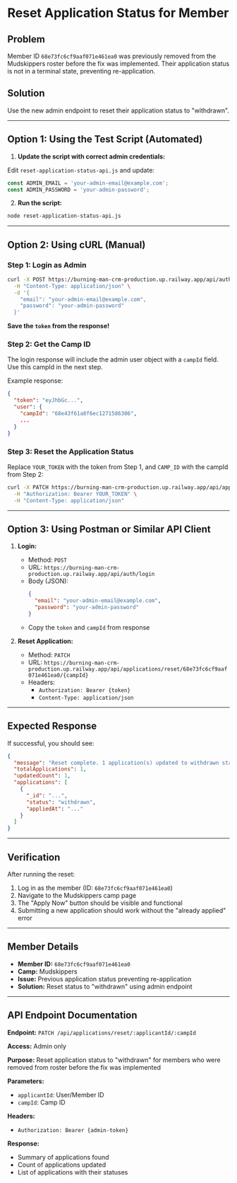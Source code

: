 # Reset Application Status for Member

## Problem
Member ID `68e73fc6cf9aaf071e461ea0` was previously removed from the Mudskippers roster before the fix was implemented. Their application status is not in a terminal state, preventing re-application.

## Solution
Use the new admin endpoint to reset their application status to "withdrawn".

---

## Option 1: Using the Test Script (Automated)

1. **Update the script with correct admin credentials:**

Edit `reset-application-status-api.js` and update:
```javascript
const ADMIN_EMAIL = 'your-admin-email@example.com';
const ADMIN_PASSWORD = 'your-admin-password';
```

2. **Run the script:**
```bash
node reset-application-status-api.js
```

---

## Option 2: Using cURL (Manual)

### Step 1: Login as Admin
```bash
curl -X POST https://burning-man-crm-production.up.railway.app/api/auth/login \
  -H "Content-Type: application/json" \
  -d '{
    "email": "your-admin-email@example.com",
    "password": "your-admin-password"
  }'
```

**Save the `token` from the response!**

### Step 2: Get the Camp ID

The login response will include the admin user object with a `campId` field. Use this campId in the next step.

Example response:
```json
{
  "token": "eyJhbGc...",
  "user": {
    "campId": "68e43f61a8f6ec1271586306",
    ...
  }
}
```

### Step 3: Reset the Application Status

Replace `YOUR_TOKEN` with the token from Step 1, and `CAMP_ID` with the campId from Step 2:

```bash
curl -X PATCH https://burning-man-crm-production.up.railway.app/api/applications/reset/68e73fc6cf9aaf071e461ea0/CAMP_ID \
  -H "Authorization: Bearer YOUR_TOKEN" \
  -H "Content-Type: application/json"
```

---

## Option 3: Using Postman or Similar API Client

1. **Login:**
   - Method: `POST`
   - URL: `https://burning-man-crm-production.up.railway.app/api/auth/login`
   - Body (JSON):
     ```json
     {
       "email": "your-admin-email@example.com",
       "password": "your-admin-password"
     }
     ```
   - Copy the `token` and `campId` from response

2. **Reset Application:**
   - Method: `PATCH`
   - URL: `https://burning-man-crm-production.up.railway.app/api/applications/reset/68e73fc6cf9aaf071e461ea0/{campId}`
   - Headers:
     - `Authorization: Bearer {token}`
     - `Content-Type: application/json`

---

## Expected Response

If successful, you should see:
```json
{
  "message": "Reset complete. 1 application(s) updated to withdrawn status.",
  "totalApplications": 1,
  "updatedCount": 1,
  "applications": [
    {
      "_id": "...",
      "status": "withdrawn",
      "appliedAt": "..."
    }
  ]
}
```

---

## Verification

After running the reset:

1. Log in as the member (ID: `68e73fc6cf9aaf071e461ea0`)
2. Navigate to the Mudskippers camp page
3. The "Apply Now" button should be visible and functional
4. Submitting a new application should work without the "already applied" error

---

## Member Details

- **Member ID:** `68e73fc6cf9aaf071e461ea0`
- **Camp:** Mudskippers
- **Issue:** Previous application status preventing re-application
- **Solution:** Reset status to "withdrawn" using admin endpoint

---

## API Endpoint Documentation

**Endpoint:** `PATCH /api/applications/reset/:applicantId/:campId`

**Access:** Admin only

**Purpose:** Reset application status to "withdrawn" for members who were removed from roster before the fix was implemented

**Parameters:**
- `applicantId`: User/Member ID
- `campId`: Camp ID

**Headers:**
- `Authorization: Bearer {admin-token}`

**Response:**
- Summary of applications found
- Count of applications updated
- List of applications with their statuses

